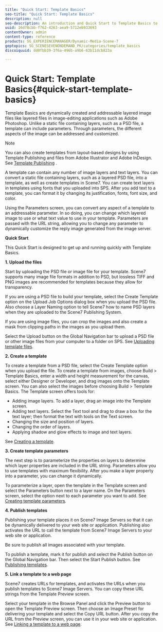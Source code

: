 ```yaml
---
title: "Quick Start: Template Basics"
seo-title: "Quick Start: Template Basics"
description: null
seo-description: An introduction and Quick Start to Template Basics to help you get up and running quickly.
uuid: 16d78cbb-f762-4263-aea9-5712eb933693
contentOwner: admin
content-type: reference
products: SG_EXPERIENCEMANAGER/Dynamic-Media-Scene-7
geptopics: SG_SCENESEVENONDEMAND_PK/categories/template_basics
discoiquuid: dd0fbb39-3f6a-496b-a9b6-63b11dcb823a

---
```


# Quick Start: Template Basics{#quick-start-template-basics}

Template Basics are dynamically created and addressable layered image files like layered files in image-editing applications such as Adobe Photoshop. Unlike a static file containing layers, such as a PSD file, a template can include parameters. Through parameters, the different aspects of the image can be addressed and customized.

>[!NOTE]
>
>You can also create templates from layout-based designs by using Template Publishing and files from Adobe Illustrator and Adobe InDesign. See [Template Publishing](quick-start-template-publishing.md) .

A template can contain any number of image layers and text layers. You can convert a static file containing layers, such as a layered PSD file, into a template, as well as create templates in Scene7. You can create text layers in templates using fonts that you uploaded into SPS. After you add text to a template, you can format it by changing its justification, fonts, font size, and color.

Using the Parameters screen, you can convert any aspect of a template to an addressable parameter. In so doing, you can change which layered image to use or what text value to use in your template. Parameters are passed with the URL string, allowing you to change any parameter to dynamically customize the reply image generated from the image server.

**Quick Start**

This Quick Start is designed to get up and running quickly with Template Basics.

**1. Upload the files**

Start by uploading the PSD file or image file for your template. Scene7 supports many image file formats in addition to PSD, but lossless TIFF and PNG images are recommended for templates because they allow for transparency.

If you are using a PSD file to build your template, select the Create Template option on the Upload Job Options dialog box when you upload the PSD file. Also choose a Layer Naming option to tell Scene7 how to name PSD layers when they are uploaded to the Scene7 Publishing System.

If you are using image files, you can crop the images and also create a mask from clipping paths in the images as you upload them.

Select the Upload button on the Global Navigation bar to upload a PSD file or other image files from your computer to a folder on SPS. See [Uploading template files](uploading-template-files.md#uploading_template_files).

**2. Create a template**

To create a template from a PSD file, select the Create Template option when you upload the file. To create a template from images, choose Build &gt; Template Basics, enter a width and height measurement for the canvas, select either Designer or Developer, and drag images onto the Template screen. You can also select the images before choosing Build &gt; Template Basics. The Template screen offers tools for:

* Adding image layers. To add a layer, drag an image into the Template screen.
* Adding text layers. Select the Text tool and drag to draw a box for the text layer; then format the text with tools on the Text screen.
* Changing the size and position of layers.
* Changing the order of layers.
* Applying shadow and glow effects to image and text layers.

See [Creating a template](creating-template.md#creating_a_template).

**3. Create template parameters**

The next step is to parameterize the properties on layers to determine which layer properties are included in the URL string. Parameters allow you to use templates with maximum flexibility. After you make a layer property into a parameter, you can change it dynamically.

To parameterize a layer, open the template in the Template screen and select the Parameters button next to a layer name. On the Parameters screen, select the option next to each parameter you want to add. See [Creating template parameters](creating-template-parameters.md#creating_template_parameters).

**4. Publish templates**

Publishing your template places it on Scene7 Image Servers so that it can be dynamically delivered to your web site or application. Publishing also activates the URL to call the template from Scene7 Image Servers to your web site or application.

Be sure to publish all images associated with your template.

To publish a template, mark it for publish and select the Publish button on the Global Navigation bar. Then select the Start Publish button. See [Publishing templates](publishing-templates.md#publishing_templates).

**5. Link a template to a web page**

Scene7 creates URLs for templates, and activates the URLs when you publish templates to Scene7 Image Servers. You can copy these URL strings from the Template Preview screen.

Select your template in the Browse Panel and click the Preview button to open the Template Preview screen. Then choose an Image Preset for delivering your template and select the Copy URL button. After you copy the URL from the Preview screen, you can use it in your web site or application. See [Linking a template to a web page](linking-template-web-page.md#linking_a_template_to_a_web_page).
